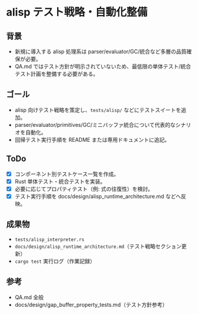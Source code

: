 # alisp テスト戦略・自動化整備

## 背景
- 新規に導入する alisp 処理系は parser/evaluator/GC/統合など多層の品質確保が必要。
- QA.md ではテスト方針が明示されていないため、最低限の単体テスト/統合テスト計画を整備する必要がある。

## ゴール
- alisp 向けテスト戦略を策定し、`tests/alisp/` などにテストスイートを追加。
- parser/evaluator/primitives/GC/ミニバッファ統合について代表的なシナリオを自動化。
- 回帰テスト実行手順を README または専用ドキュメントに追記。

## ToDo
- [x] コンポーネント別テストケース一覧を作成。
- [x] Rust 単体テスト・統合テストを実装。
- [x] 必要に応じてプロパティテスト（例: 式の往復性）を検討。
- [x] テスト実行手順を docs/design/alisp_runtime_architecture.md などへ反映。

## 成果物
- `tests/alisp_interpreter.rs`
- `docs/design/alisp_runtime_architecture.md`（テスト戦略セクション更新）
- `cargo test` 実行ログ（作業記録）

## 参考
- QA.md 全般
- docs/design/gap_buffer_property_tests.md（テスト方針参考）

